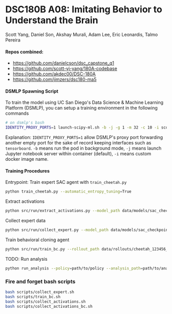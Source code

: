 # DSC180B A08: Imitating Behavior to Understand the Brain

Scott Yang, Daniel Son, Akshay Murali, Adam Lee, Eric Leonardis, Talmo Pereira

#### Repos combined:

- https://github.com/danielcson/dsc_capstone_q1
- https://github.com/scott-yj-yang/180A-codebase
- https://github.com/akdec00/DSC-180A
- https://github.com/jimzers/dsc180-ma5

#### DSMLP Spawning Script

To train the model using UC San Diego's Data Science & Machine Learning Platform (DSMLP), you can setup a training
environment in the following commands

```bash
# on dsmlp's bash
IDENTITY_PROXY_PORTS=1 launch-scipy-ml.sh -b -j -g 1 -m 32 -c 10 -i scottyang17/dm:latest
```

Explanation: `IDENTITY_PROXY_PORTS=1` allow DSMLP's proxy port forwarding another empty port for the sake of record
keeping interfaces such as `tensorboard`. `-b` means run the pod in background mode, `-j` means launch Jupyter notebook
server within container (default), `-i` means custom docker image name.

#### Training Procedures

Entrypoint: Train expert SAC agent with `train_cheetah.py`

```bash
python train_cheetah.py --automatic_entropy_tuning=True
```

Extract activations

```bash
python src/run/extract_activations.py --model_path data/models/sac_checkpoint_cheetah_123456_10000 --env_name HalfCheetah-v4 --num_episodes 1000 --save_path data/activations/cheetah_123456_10000
```

Collect expert data

```bash
python src/run/collect_expert.py --model_path data/models/sac_checkpoint_cheetah_123456_10000 --env_name HalfCheetah-v4 --num_episodes 15 --save_path data/rollouts/cheetah_123456_10000
```

Train behavioral cloning agent

```bash
python src/run/train_bc.py --rollout_path data/rollouts/cheetah_123456_10000/rollouts.pkl --save_path data/bc_model/cheetah_123456_10000 --epochs 10 --batch_size 32 --lr 3e-4
```

TODO: Run analysis

```bash
python run_analysis --policy=path/to/policy --analysis_path=path/to/analysis 
```


### Fire and forget bash scripts

```bash
bash scripts/collect_expert.sh
bash scripts/train_bc.sh
bash scripts/collect_activations.sh
bash scripts/collect_activations_bc.sh
```

